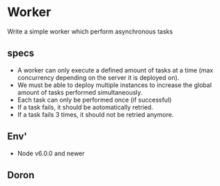 # Worker

Write a simple worker which perform asynchronous tasks

## specs
 - A worker can only execute a defined amount of tasks at a time (max concurrency depending on the server it is deployed on).
 - We must be able to deploy multiple instances to increase the global amount of tasks performed simultaneously.
 - Each task can only be performed once (if successful)
 - If a task fails, it should be aotomatically retried.
 - If a task fails 3 times, it should not be retried anymore.


## Env'
- Node v6.0.0 and newer


## Doron

